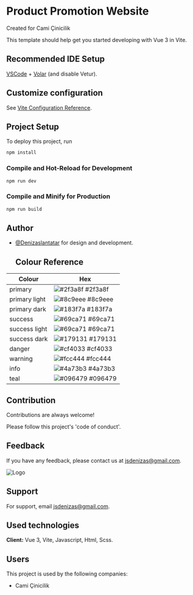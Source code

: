 
# Product Promotion Website
Created for Cami Çinicilik

This template should help get you started developing with Vue 3 in Vite.




## Recommended IDE Setup
[VSCode](https://code.visualstudio.com/) + [Volar](https://marketplace.visualstudio.com/items?itemName=Vue.volar) (and disable Vetur).

## Customize configuration
See [Vite Configuration Reference](https://vitejs.dev/config/).


  

  
## Project Setup
To deploy this project, run

```sh
npm install
```

### Compile and Hot-Reload for Development

```sh
npm run dev
```

### Compile and Minify for Production

```sh
npm run build
```

  

## Author

- [@Denizaslantatar](https://www.github.com/Denizaslantatar) for design and development.

  ## Colour Reference

| Colour             | Hex                                                                |
| ----------------- | ------------------------------------------------------------------ |
| primary | ![#2f3a8f](https://fakeimg.pl/75x50/2f3a8f/2f3a8f) #2f3a8f |
| primary light | ![#8c9eee](https://fakeimg.pl/75x50/8c9eee/8c9eee) #8c9eee |
| primary dark | ![#183f7a](https://fakeimg.pl/75x50/183f7a/183f7a) #183f7a |
| success | ![#69ca71](https://fakeimg.pl/75x50/69ca71/69ca71) #69ca71 | 
| success light | ![#69ca71](https://fakeimg.pl/75x50/c3e4ca/c3e4ca) #69ca71 | 
| success dark | ![#179131](https://fakeimg.pl/75x50/179131/179131) #179131 | 
| danger | ![#cf4033](https://fakeimg.pl/75x50/cf4033/cf4033) #cf4033 | 
| warning | ![#fcc444](https://fakeimg.pl/75x50/fcc444/fcc444) #fcc444 | 
| info | ![#4a73b3](https://fakeimg.pl/75x50/4a73b3/4a73b3) #4a73b3 | 
| teal | ![#096479](https://fakeimg.pl/75x50/096479/096479) #096479 | 





## Contribution

Contributions are always welcome!

Please follow this project's 'code of conduct'.

  

  

  

  

  
## Feedback

If you have any feedback, please contact us at jsdenizas@gmail.com.

  
    

  

  

![Logo](https://r.resimlink.com/_juwlXmM01L.png)



    


  

  

  
  

  
## Support

For support, email jsdenizas@gmail.com.

## Used technologies

**Client:** Vue 3, Vite, Javascript, Html, Scss.

  
  

  
## Users

This project is used by the following companies:

- Cami Çinicilik


  
